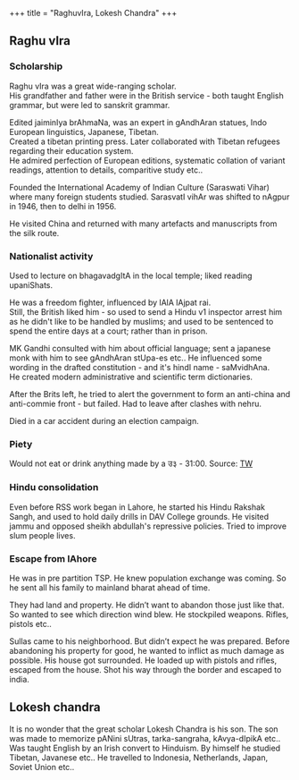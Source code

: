 +++
title = "RaghuvIra, Lokesh Chandra"
+++

## Raghu vIra
### Scholarship
Raghu vIra was a great wide-ranging scholar.  
His grandfather and father were in the British service - both taught English grammar, but were led to sanskrit grammar.

Edited jaiminIya brAhmaNa, was an expert in gAndhAran statues, Indo European linguistics, Japanese, Tibetan.  
Created a tibetan printing press. Later collaborated with Tibetan refugees regarding their education system.  
He admired perfection of European editions, systematic collation of variant readings, attention to details, comparitive study etc..  

Founded the International Academy of Indian Culture (Saraswati Vihar) where many foreign students studied. SarasvatI vihAr was shifted to nAgpur in 1946, then to delhi in 1956.

He visited China and returned with many artefacts and manuscripts from the silk route. 

### Nationalist activity
Used to lecture on bhagavadgItA in the local temple; liked reading upaniShats.

He was a freedom fighter, influenced by lAlA lAjpat rai.  
Still, the British liked him - so used to send a Hindu v1 inspector arrest him as he didn't like to be handled by muslims; and used to be sentenced to spend the entire days at a court; rather than in prison.

MK Gandhi consulted with him about official language; sent a japanese monk with him to see gAndhAran stUpa-es etc.. He influenced some wording in the drafted constitution - and it's hindI name - saMvidhAna.  
He created modern administrative and scientific term dictionaries.

After the Brits left, he tried to alert the government to form an anti-china and anti-commie front -  but failed. Had to leave after clashes with nehru.

Died in a car accident during an election campaign.


### Piety
Would not eat or drink anything made by a उ३ - 31:00. Source: [TW](https://www.youtube.com/watch?v=MQziwu_pXfQ&t=170s)

### Hindu consolidation
Even before RSS work began in Lahore, he started his Hindu Rakshak Sangh, and used to hold daily drills in DAV College grounds. He visited jammu and opposed sheikh abdullah's repressive policies. Tried to improve slum people lives.

### Escape from lAhore
He was in pre partition TSP. He knew population exchange was coming. So he sent all his family to mainland bharat ahead of time.

They had land and property. He didn’t want to abandon those just like that. So wanted to see which direction wind blew. He stockpiled weapons. Rifles, pistols etc..

Sullas came to his neighborhood. But didn’t expect he was prepared. Before abandoning his property for good, he wanted to inflict as much damage as possible. His house got surrounded. He loaded up with pistols and rifles, escaped from the house. Shot his way through the border and escaped to india.


## Lokesh chandra
It is no wonder that the great scholar Lokesh Chandra is his son. The son was made to memorize pANini sUtras, tarka-sangraha, kAvya-dIpikA etc.. Was taught English by an Irish convert to Hinduism. By himself he studied Tibetan, Javanese etc.. He travelled to Indonesia, Netherlands, Japan, Soviet Union etc..


